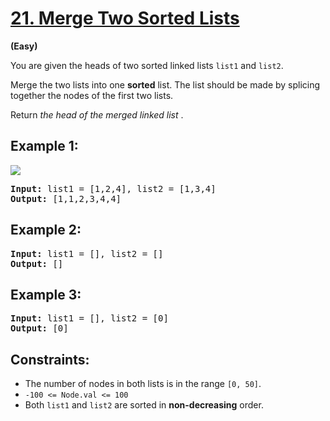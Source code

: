 # [21. Merge Two Sorted Lists](https://leetcode.com/problems/merge-two-sorted-lists/)

**(Easy)**

You are given the heads of two sorted linked lists `list1` and `list2`.

Merge the two lists into one **sorted** list. The list should be made by splicing together the nodes of the first two lists.

Return  *the head of the merged linked list* .

## **Example 1:**

![](https://assets.leetcode.com/uploads/2020/10/03/merge_ex1.jpg)

<pre><strong>Input:</strong> list1 = [1,2,4], list2 = [1,3,4]
<strong>Output:</strong> [1,1,2,3,4,4]
</pre>

## **Example 2:**

<pre><strong>Input:</strong> list1 = [], list2 = []
<strong>Output:</strong> []
</pre>

## **Example 3:**

<pre><strong>Input:</strong> list1 = [], list2 = [0]
<strong>Output:</strong> [0]
</pre>

## **Constraints:**

* The number of nodes in both lists is in the range `[0, 50]`.
* `-100 <= Node.val <= 100`
* Both `list1` and `list2` are sorted in **non-decreasing** order.
